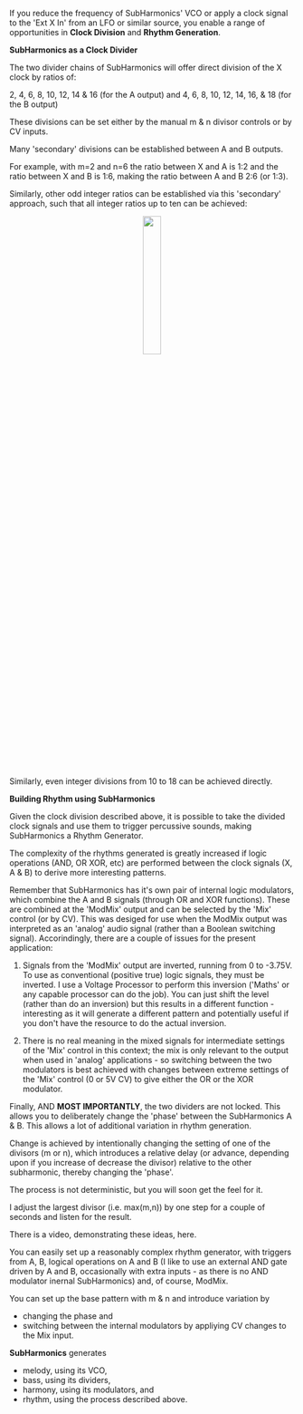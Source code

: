 If you reduce the frequency of SubHarmonics' VCO or apply a clock signal to the 'Ext X In' from an LFO or similar source,
you enable a range of opportunities in **Clock Division** and **Rhythm Generation**.

**SubHarmonics as a Clock Divider**

The two divider chains of SubHarmonics will offer direct division of the X clock by ratios of:

2, 4, 6, 8, 10, 12, 14 & 16   (for the A output) 
and
4, 6, 8, 10, 12, 14, 16, & 18 (for the B output)

These divisions can be set either by the manual m & n divisor controls or by CV inputs.

Many 'secondary' divisions can be established between A and B outputs. 

For example, with m=2 and n=6 the ratio between X and A is 1:2 and the ratio between X and B is 1:6, making the ratio 
between A and B 2:6 (or 1:3).

Similarly, other odd integer ratios can be established via this 'secondary' approach, such that all integer ratios up 
to ten can be achieved:

<p width=100%, align="center">
<img width=25%, src="https://github.com/m0xpd/SubHarmonics/assets/3152962/3bf43167-c673-4f93-8707-54ffae79b5f1">
</p>

Similarly, even integer divisions from 10 to 18 can be achieved directly.

**Building Rhythm using SubHarmonics**

Given the clock division described above, it is possible to take the divided clock signals and use them to trigger 
percussive sounds, making SubHarmonics a Rhythm Generator. 

The complexity of the rhythms generated is greatly increased if logic operations (AND, OR XOR, etc) are performed between 
the clock signals (X, A & B) to derive more interesting patterns.

Remember that SubHarmonics has it's own pair of internal logic modulators, which combine the A and B signals (through OR 
and XOR functions). These are combined at the 'ModMix' output and can be selected by the 'Mix' control (or by CV). 
This was desiged for use when the ModMix output was interpreted as an 'analog' audio signal (rather than a Boolean switching 
signal). Accorindingly, there are a couple of issues for the present application:

1) Signals from the 'ModMix' output are inverted, running from 0 to -3.75V. To use as conventional (positive true) logic 
signals, they must be inverted. I use a Voltage Processor to perform this inversion ('Maths' or any capable processor can 
do the job). You can just shift the level (rather than do an inversion) but this results in a different function - interesting
as it will generate a different pattern and potentially useful if you don't have the resource to do the actual inversion.

2) There is no real meaning in the mixed signals for intermediate settings of the 'Mix' control in this context; the mix 
is only relevant to the output when used in 'analog' applications - so switching between the two modulators is best achieved 
with changes between extreme settings of the 'Mix' control (0 or 5V CV) to give either the OR or the XOR modulator.

Finally, AND **MOST IMPORTANTLY**, the two dividers are not locked. This allows you to deliberately change the 'phase' between 
the SubHarmonics A & B. This allows a lot of additional variation in rhythm generation.

Change is achieved by intentionally changing the setting of one of the divisors (m or n), which introduces a relative delay 
(or advance, depending upon if you increase of decrease the divisor) relative to the other subharmonic, thereby changing the 
'phase'. 

The process is not deterministic, but you will soon get the feel for it. 

I adjust the largest divisor (i.e. max(m,n)) by one step for a couple of seconds and listen for the result.

There is a video, demonstrating these ideas, here.

You can easily set up a reasonably complex rhythm generator, with triggers from A, B, logical operations on A and B (I like to 
use an external AND gate driven by A and B, occasionally with extra inputs - as there is no AND modulator inernal SubHarmonics) 
and, of course, ModMix. 

You can set up the base pattern with m & n and introduce variation by 
* changing the phase and 
* switching between the internal modulators by appliying CV changes to the Mix input.

**SubHarmonics** generates 
* melody, using its VCO,
* bass, using its dividers,
* harmony, using its modulators, and
* rhythm, using the process described above.
